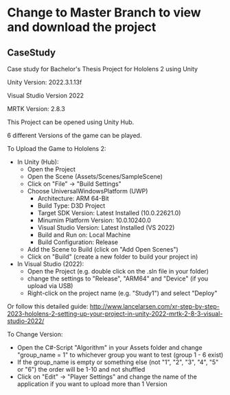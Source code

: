 # Change to Master Branch to view and download the project

## CaseStudy
Case study for Bachelor's Thesis
Project for Hololens 2 using Unity

Unity Version: 2022.3.1.13f

Visual Studio Version 2022

MRTK Version: 2.8.3

This Project can be opened using Unity Hub.

6 different Versions of the game can be played.

To Upload the Game to Hololens 2:
  - In Unity (Hub):
    - Open the Project
    - Open the Scene (Assets/Scenes/SampleScene)
    - Click on "File" -> "Build Settings"
    - Choose UniversalWindowsPlatform (UWP)
      - Architecture: ARM 64-Bit
      - Build Type: D3D Project
      - Target SDK Version: Latest Installed (10.0.22621.0)
      - Minumim Platform Version: 10.0.10240.0
      - Visual Studio Version: Latest Installed (VS 2022)
      - Build and Run on: Local Machine
      - Build Configuration: Release
    - Add the Scene to Build (click on "Add Open Scenes")
    - Click on "Build" (create a new folder to build your project in)
  - In Visual Studio (2022):
    - Open the Project (e.g. double click on the .sln file in your folder)
    - change the settings to "Release", "ARM64" and "Device" (if you upload via USB)
    - Right-click on the project name (e.g. "Study1") and select "Deploy"

Or follow this detailed guide: http://www.lancelarsen.com/xr-step-by-step-2023-hololens-2-setting-up-your-project-in-unity-2022-mrtk-2-8-3-visual-studio-2022/

To Change Version:
  - Open the C#-Script "Algorithm" in your Assets folder and change "group_name = 1" to whichever group you want to test (group 1 - 6 exist)
  - If the group_name is empty or something else (not "1", "2", "3", "4", "5" or "6") the order will be 1-10 and not shuffled
  - Click on "Edit" -> "Player Settings" and change the name of the application if you want to upload more than 1 Version
